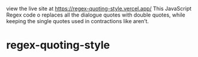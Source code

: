 view the live site at https://regex-quoting-style.vercel.app/
This JavaScript Regex code o replaces all the dialogue quotes
with double quotes, while keeping the single quotes used in contractions like
aren’t.
# regex-quoting-style
